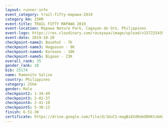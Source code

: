 ```yaml
---
layout: runner-info 
event_category: trail-fifty-mapawa-2019 
category_km: 25KM 
event-title: TRAIL FIFTY MAPAWA 2019  
event-location: Mapawa Nature Park, Cagayan de Oro, Philippines 
event-logo: https://res.cloudinary.com/raceyaya/image/upload/v1572254355/logo/trail-fifty-mapawa_fizjmb.jpg 
event-date: 2019-10-20 
checkpoint-name2: Basehut - 7k 
checkpoint-name3: Hagpason - 9K 
checkpoint-name4: Koreano - 18K 
checkpoint-name5: Bigaan - 23K 
overall_rank: 35
gender_rank: 28
bib: 25174
name: Ramonito Salise
country: Philippines
category: 25km
gender: Male
checkpoint2: 1-34-49
checkpoint3: 2-02-37
checkpoint4: 2-41-10
checkpoint5: 5-30-12
finish: 6-51-30
certificate: https://drive.google.com/file/d/1UuCS-magBiEXdKdeONXKtxbH2hQkPofZ/view?usp=sharing
---
```

